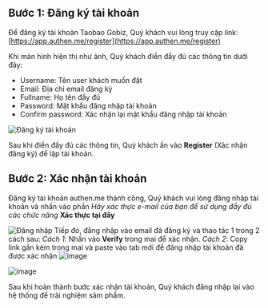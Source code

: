 ## Bước 1: Đăng ký tài khoản
Để đăng ký tài khoản Taobao Gobiz, Quý khách vui lòng truy cập link: [https://app.authen.me/register](https://app.authen.me/register)

Khi màn hình hiện thị như ảnh, Quý khách điền đầy đủ các thông tin dưới đây:
- Username: Tên user khách muốn đặt
- Email: Địa chỉ email đăng ký
- Fullname: Họ tên đầy đủ
- Password: Mật khẩu đăng nhập tài khoản
- Confirm password: Xác nhận lại mật khẩu đăng nhập tài khoản

![&#x110;&#x103;ng k&#xFD; t&#xE0;i kho&#x1EA3;n](https://user-images.githubusercontent.com/73226975/123076709-973a2680-d443-11eb-8930-1376be344c7d.png)

Sau khi điền đầy đủ các thông tin, Quý khách ấn vào **Register** (Xác nhận đăng ký) để lập tài khoản.
## Bước 2: Xác nhận tài khoản
Đăng ký tài khoản authen.me thành công, Quý khách vui lòng đăng nhập tài khoản và nhấn vào phần *Hãy xác thực e-mail của bạn để sử dụng đầy đủ các chức năng* **Xác thực tại đây**

![&#x110;&#x103;ng nh&#x1EAD;p](https://user-images.githubusercontent.com/73226975/123077242-116aab00-d444-11eb-94e6-0dde85d0fa18.png)
Tiếp đó, đăng nhập vào email đã đăng ký và thao tác 1 trong 2 cách sau:
*Cách 1*: Nhấn vào **Verify** trong mai để xác nhận.
*Cách 2*: Copy link gắn kèm trong mai và paste vào tab mới để đăng nhập tài khoản đã được xác nhận
![image](https://user-images.githubusercontent.com/73226975/123077786-905fe380-d444-11eb-8d70-d62f9a993f31.png)

![image](https://user-images.githubusercontent.com/73226975/123077960-b6858380-d444-11eb-9cb0-b1cbeba70214.png)

Sau khi hoàn thành bước xác nhận tài khoản, Quý khách đăng nhập lại vào hệ thống để trải nghiệm sảm phẩm.

